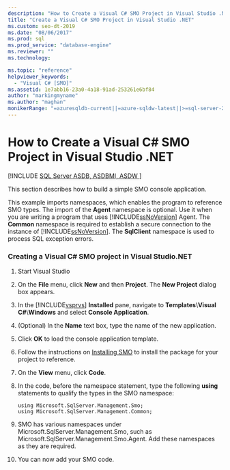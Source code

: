 ```yaml
---
description: "How to Create a Visual C# SMO Project in Visual Studio .NET"
title: "Create a Visual C# SMO Project in Visual Studio .NET"
ms.custom: seo-dt-2019
ms.date: "08/06/2017"
ms.prod: sql
ms.prod_service: "database-engine"
ms.reviewer: ""
ms.technology: 

ms.topic: "reference"
helpviewer_keywords: 
  - "Visual C# [SMO]"
ms.assetid: 1e7abb16-23a0-4a18-91ad-253261e6bf84
author: "markingmyname"
ms.author: "maghan"
monikerRange: "=azuresqldb-current||=azure-sqldw-latest||>=sql-server-2016||>=sql-server-linux-2017||=azuresqldb-mi-current"
---
```

# How to Create a Visual C# SMO Project in Visual Studio .NET
[!INCLUDE [SQL Server ASDB, ASDBMI, ASDW ](../../includes/applies-to-version/sql-asdb-asdbmi-asa.md)]

  This section describes how to build a simple SMO console application.  
  
 This example imports namespaces, which enables the program to reference SMO types. The import of the **Agent** namespace is optional. Use it when you are writing a program that uses [!INCLUDE[ssNoVersion](../../includes/ssnoversion-md.md)] Agent. The **Common** namespace is required to establish a secure connection to the instance of [!INCLUDE[ssNoVersion](../../includes/ssnoversion-md.md)]. The **SqlClient** namespace is used to process SQL exception errors.  
  
### Creating a Visual C# SMO project in Visual Studio.NET  
  
1. Start Visual Studio
  
2. On the **File** menu, click **New** and then **Project**.  The **New Project** dialog box appears.   
  
3. In the [!INCLUDE[vsprvs](../../includes/vsprvs-md.md)] **Installed** pane, navigate to **Templates**\\**Visual C#**\\**Windows** and select **Console Application**.  
  
4. (Optional) In the **Name** text box, type the name of the new application.  

5. Click **OK** to load the console application template.  

6. Follow the instructions on [Installing SMO](installing-smo.md) to install the package for your project to reference.
  
7. On the **View** menu, click **Code**.
    
8. In the code, before the namespace statement, type the following **using** statements to qualify the types in the SMO namespace:
  
    ```  
    using Microsoft.SqlServer.Management.Smo;  
    using Microsoft.SqlServer.Management.Common;  
    ```  
  
15. SMO has various namespaces under Microsoft.SqlServer.Management.Smo, such as Microsoft.SqlServer.Management.Smo.Agent. Add these namespaces as they are required.  
  
16. You can now add your SMO code.  

